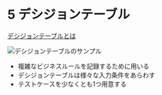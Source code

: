 # 5 デシジョンテーブル

[デシジョンテーブルとは](http://gihyo.jp/dev/serial/01/test_up/0005)

![デシジョンテーブルのサンプル](http://softest.cocolog-nifty.com/photos/uncategorized/2010/05/16/photo.png)

- 複雑なビジネスルールを記録するために用いる
- デシジョンテーブルは様々な入力条件をあらわす
- テストケースを少なくとも1つ用意する

